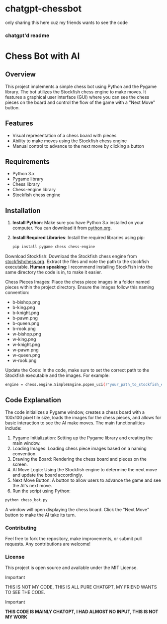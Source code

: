 # chatgpt-chessbot

only sharing this here cuz my friends wants to see the code



### chatgpt'd readme

# Chess Bot with AI

## Overview

This project implements a simple chess bot using Python and the Pygame library. The bot utilizes the Stockfish chess engine to make moves. It features a graphical user interface (GUI) where you can see the chess pieces on the board and control the flow of the game with a "Next Move" button.

## Features

- Visual representation of a chess board with pieces
- Ability to make moves using the Stockfish chess engine
- Manual control to advance to the next move by clicking a button

## Requirements

- Python 3.x
- Pygame library
- Chess library
- Chess-engine library
- Stockfish chess engine

## Installation

1. **Install Python**: Make sure you have Python 3.x installed on your computer. You can download it from [python.org](https://www.python.org/downloads/).

2. **Install Required Libraries**: Install the required libraries using pip:
   ```bash
   pip install pygame chess chess-engine

Download Stockfish: Download the Stockfish chess engine from [stockfishchess.org](https://stockfishchess.org/). Extract the files and note the path to the stockfish executable.
**Human speaking**: I recommend installing StockFish into the same directory the code is in, to make it easier.

Chess Pieces Images: Place the chess piece images in a folder named pieces within the project directory. Ensure the images follow this naming convention:

- b-bishop.png
- b-king.png
- b-knight.png
- b-pawn.png
- b-queen.png
- b-rook.png
- w-bishop.png
- w-king.png
- w-knight.png
- w-pawn.png
- w-queen.png
- w-rook.png

Update the Code: In the code, make sure to set the correct path to the Stockfish executable and the images. For example:
```bash 
engine = chess.engine.SimpleEngine.popen_uci(r"your_path_to_stockfish_executable")
```

## Code Explanation

The code initializes a Pygame window, creates a chess board with a 100x100 pixel tile size, loads the images for the chess pieces, and allows for basic interaction to see the AI make moves. The main functionalities include:

1. Pygame Initialization: Setting up the Pygame library and creating the main window.
2. Loading Images: Loading chess piece images based on a naming convention.
3. Drawing the Board: Rendering the chess board and pieces on the screen.
4. AI Move Logic: Using the Stockfish engine to determine the next move and update the board accordingly.
5. Next Move Button: A button to allow users to advance the game and see the AI's next move.
6. Run the script using Python:
```bash
python chess_bot.py
```
A window will open displaying the chess board. Click the "Next Move" button to make the AI take its turn.

### Contributing
Feel free to fork the repository, make improvements, or submit pull requests. Any contributions are welcome!

### License
This project is open source and available under the MIT License.

> [!IMPORTANT]
> THIS IS NOT MY CODE, THIS IS ALL PURE CHATGPT, MY FRIEND WANTS TO SEE THE CODE.


> [!IMPORTANT]
> **THIS CODE IS MAINLY CHATGPT, I HAD ALMOST NO INPUT, THIS IS NOT MY WORK**

